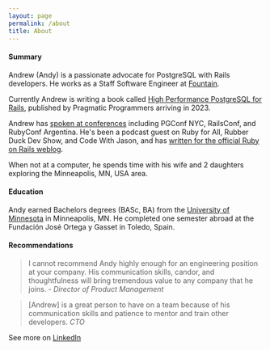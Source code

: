 ```yaml
---
layout: page
permalink: /about
title: About
---
```


#### Summary

Andrew (Andy) is a passionate advocate for PostgreSQL with Rails developers. He works as a Staff Software Engineer at [Fountain](https://get.fountain.com/).

Currently Andrew is writing a book called [High Performance PostgreSQL for Rails](https://pgrailsbook.com), published by Pragmatic Programmers arriving in 2023.

Andrew has [spoken at conferences](/speaking-opportunities) including PGConf NYC, RailsConf, and RubyConf Argentina. He's been a podcast guest on Ruby for All, Rubber Duck Dev Show, and Code With Jason, and has [written for the official Ruby on Rails weblog](/writing).

When not at a computer, he spends time with his wife and 2 daughters exploring the Minneapolis, MN, USA area.

#### Education

Andy earned Bachelors degrees (BASc, BA) from the [University of Minnesota](http://umn.edu) in Minneapolis, MN. He completed one semester abroad at the Fundación José Ortega y Gasset in Toledo, Spain.

#### Recommendations

> I cannot recommend Andy highly enough for an engineering position at your company. His communication skills, candor, and thoughtfulness will bring tremendous value to any company that he joins.
<cite>- Director of Product Management</cite>

> [Andrew] is a great person to have on a team because of his communication skills and patience to mentor and train other developers.
<cite>CTO</cite>

See more on [LinkedIn](http://linkedin.com/in/andyatkinson/)
